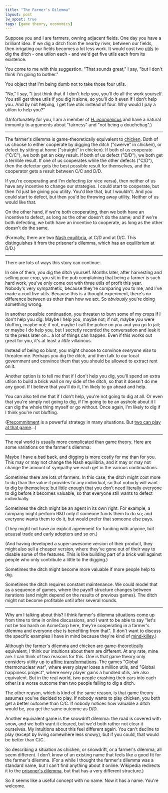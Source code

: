 ```yaml
---
title: "The Farmer's Dilemma"
layout: post
lw_xpost: true
tags: [game theory, economics]
---
```

Suppose you and I are farmers, owning adjacent fields. One day you have a brilliant idea. If we dig a ditch from the nearby river, between our fields, then irrigating our fields becomes a lot less work. It would cost two [utils](https://en.wikipedia.org/wiki/Utility) to dig the ditch - one utilon each - and we'd get five utils each from its existence.

You come to me with this suggestion. "That sounds great," I say, "but I don't think I'm going to bother."

You object that I'm being dumb not to take those four utils.

"No," I say, "I just think that if I don't help you, you'll do all the work yourself. You still get three utils if you dig it alone, so you'll do it even if I don't help you. And by not helping, I get five utils instead of four. Why would I pay a utilon to help you?"

(Unfortunately for you, I am a member of [*H. economicus*](http://en.wikipedia.org/wiki/Homo_economicus) and have a natural immunity to arguments about "fairness" and "not being a douchebag".)

---

The farmer's dilemma is game-theoretically equivalent to [chicken](http://en.wikipedia.org/wiki/Chicken_%28game%29). Both of us choose to either cooperate by digging the ditch ("swerve" in chicken), or defect by sitting at home ("straight" in chicken). If both of us cooperate ("C/C"), we both get an okay result. If both of us defect ("D/D"), we both get a terrible result. If one of us cooperates while the other defects ("C/D"), then the defector gets the best possible result for themselves, and the cooperator gets a result between C/C and D/D.

If you're cooperating and I'm defecting (or vice versa), then neither of us have any incentive to change our strategies. I could start to cooperate, but then I'd just be giving you utility. You'd like that, but I wouldn't. And you could start to defect, but then you'd be throwing away utility. Neither of us would like that.

On the other hand, if we're both cooperating, then we both have an incentive to defect, as long as the other doesn't do the same; and if we're both defecting, we both have an incentive to cooperate, as long as the other doesn't do the same.

(Formally, there are two [Nash equilibria](http://en.wikipedia.org/wiki/Nash_equilibrium), at C/D and at D/C. This distinguishes it from the prisoner's dilemma, which has an equilibrium at D/D.)

---

There are lots of ways this story can continue.

In one of them, you dig the ditch yourself. Months later, after harvesting and selling your crop, you sit in the pub complaining that being a farmer is such hard work, you've only come out with three utils of profit this year. Nobody's very sympathetic, because they're comparing you to me, and I've made a cool five utils. Because this is a thought experiment, there's no difference between us other than how we act. So *obviously* you're doing something wrong.

In another possible continuation, you threaten to burn some of my crops if I don't help you dig. Maybe I help you, maybe not; if not, maybe you were bluffing, maybe not; if not, maybe I call the police on you and you go to jail; or maybe I do help you, but I secretly recorded the conversation and leak it to the press later on... a lot of things can happen. Even if this works out great for you, it's at least a *little* villainous.

Instead of being so blunt, you might choose to convince *everyone else* to threaten me. Perhaps you dig the ditch, and then talk to our local government and convince them that you should be allowed to extract rent on it.

Another option is to tell me that if I don't help you dig, you'll spend an extra utilon to build a brick wall on my side of the ditch, so that it doesn't do me any good. If I believe that you'll do it, I'm likely to go ahead and help.

You can also tell me that if I don't help, you're not going to dig at all. Or even that you're simply not going to dig, if I'm going to be an asshole about it I can dig the whole thing myself or go without. Once again, I'm likely to dig if I think you're not bluffing.

([Precommitment](https://en.wikipedia.org/wiki/Precommitment) is a powerful strategy in many situations. But [two can play at that game](http://reasonableapproximation.net/2013/12/07/your-opponent-can-precommit-too.html)...)

---

The real world is usually more complicated than game theory. Here are some variations on the farmer's dilemma:

Maybe I have a bad back, and digging is more costly for me than for you. This may or may not change the Nash equilibria, and it may or may not change the amount of sympathy we each get in the various continuations.

Sometimes there are lots of farmers. In this case, the ditch might cost more to dig than the value it provides to any individual, so that nobody will want to dig by themselves; but little enough that you don't need literally everyone to dig before it becomes valuable, so that everyone still wants to defect individually.

Sometimes the ditch might be an agent in its own right. For example, a company might perform R&D only if someone funds them to do so; and everyone wants them to do it, but would prefer that someone else pays.

(They might not have an explicit agreement for funding with anyone, but acausal trade and early adopters and so on.)

(And having developed a super-awesome version of their product, they might also sell a cheaper version, where they've gone out of their way to disable some of the features. This is like building part of a brick wall against people who only contribute a little to the digging.)

Sometimes the ditch might become more valuable if more people help to dig.

Sometimes the ditch requires constant maintenance. We could model that as a sequence of games, where the payoff structure changes between iterations (and might depend on the results of previous games). The ditch might not become profitable until after several rounds.

---

Why am I talking about this? I think farmer's dilemma situations come up from time to time in online discussions, and I want to be able to say "let's not be too harsh on AcmeCorp here, they're cooperating in a farmer's dilemma and everyone else is benefiting from that". (I don't want to discuss the specific examples I have in mind because they're kind of [mind-killey](http://lesswrong.com/lw/gw/politics_is_the_mindkiller/).)

Although the farmer's dilemma and chicken are game-theoretically equivalent, I think our intuitions about them are different. At any rate, mine are. I can think of two reasons for this. One is that game theory only considers utility up to [affine transformations](http://en.wikipedia.org/wiki/Affine_transformation#Affine_transformations_over_the_real_numbers). The games "Global thermonuclear war", where every player loses a million utils, and "Global happiness project", where every player gains a hundred utils, are also equivalent. But in the real world, two people crashing their cars into each other is a worse outcome than two people failing to dig a ditch.

The other reason, which is kind of the same reason, is that game theory assumes you've decided to play. If nobody wants to play chicken, you both get a better outcome than C/C. If nobody notices how valuable a ditch would be, you get the same outcome as D/D.

Another equivalent game is the snowdrift dilemma: the road is covered with snow, and we both want it cleared, but we'd both rather not clear it ourselves. My intuitions about this feel different again. You can't decline to play (except by living somewhere less snowy), but if you could, that would be better than C/C.

So describing a situation as chicken, or snowdrift, or a farmer's dilemma, all seem different. I don't know of an existing name that feels like a good fit for the farmer's dilemma. (For a while I thought the farmer's dilemma was a standard name, but I can't find anything about it online. Wikipedia redirects it to the [prisoner's dilemma](https://en.wikipedia.org/wiki/Prisoner%27s_dilemma), but that has a very different structure.)

So it seems like a useful concept with no name. Now it has a name. You're welcome.
